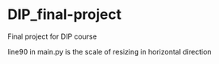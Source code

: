 # DIP_final-project
Final project for DIP course

line90 in main.py is the scale of resizing in horizontal direction
